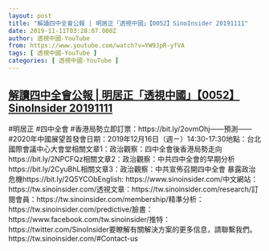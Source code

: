 ```yaml
---
layout: post
title: "解讀四中全會公報 | 明居正「透視中國」【0052】SinoInsider 20191111"
date: 2019-11-11T03:28:07.000Z
author: 透視中國-YouTube
from: https://www.youtube.com/watch?v=YW9JpR-yfVA
tags: [ 透視中國-YouTube ]
categories: [ 透視中國-YouTube ]
---
```

<!--1573442887000-->
[解讀四中全會公報 | 明居正「透視中國」【0052】SinoInsider 20191111](https://www.youtube.com/watch?v=YW9JpR-yfVA)
------

<div>
#明居正 #四中全會 #香港局勢立即訂票：https://bit.ly/2ovmOhj——預測——#2020年中國展望首發會日期：2019年12月16日（週ㄧ）14:30-17:30地點：台北國際會議中心大會堂相關文章1：政治觀察：四中全會後香港局勢走向https://bit.ly/2NPCFQz相關文章2：政治觀察：中共四中全會的早期分析https://bit.ly/2CyuBhL相關文章3：政治觀察：中共宣佈召開四中全會 暴露政治危機https://bit.ly/2Q5YCObEnglish: https://www.sinoinsider.com/中文網站：https://tw.sinoinsider.com/透視文章：https://tw.sinoinsider.com/research/訂閱會員：https://tw.sinoinsider.com/membership/精準分析：https://tw.sinoinsider.com/predictive/臉書：https://www.facebook.com/tw.sinoinsider/推特：https://twitter.com/SinoInsider要瞭解有關解決方案的更多信息，請聯繫我們。https://tw.sinoinsider.com/#Contact-us
</div>
